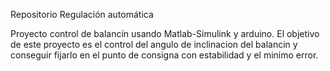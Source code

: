 Repositorio Regulación automática

Proyecto control de balancín usando Matlab-Simulink y arduino.
El objetivo de este proyecto es el control del angulo de inclinacion del balancin y conseguir fijarlo en el punto de consigna con estabilidad y el minimo error.
